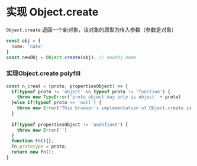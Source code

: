 

# 实现 Object.create



`Object.create` 返回一个新对象，该对象的原型为传入参数（参数是对象）

```javascript
const obj = {
  name: 'nate'
}
const newObj = Object.create(obj); // newObj.name 
```

### 实现Object.create polyfill

```javascript
const n_creat = (proto, propertiesObject) => {
  if(typeof proto != 'object' && typeof proto != 'function') {
    throw new TypeError('proto object may only is object' + proto)
  }else if(typeof proto == 'null') {
    throw new Error("This browser's implementation of Object.create is a shim and doesn't support 'null' as the first argument.")
  }
  
  if(typeof propertiesObject != 'undefined') {
    throw new Error('')
  }
  function Fn(){};
  Fn.prototype = proto;
  return new Fn();
}
```